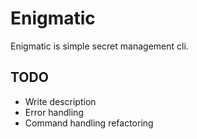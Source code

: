 # Enigmatic

Enigmatic is simple secret management cli.

## TODO
- Write description
- Error handling
- Command handling refactoring